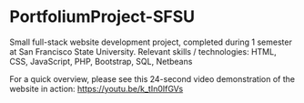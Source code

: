 # PortfoliumProject-SFSU
Small full-stack website development project, completed during 1 semester at San Francisco State University. 
Relevant skills / technologies: HTML, CSS, JavaScript, PHP, Bootstrap, SQL, Netbeans

For a quick overview, please see this 24-second video demonstration of the website in action: https://youtu.be/k_tIn0IfGVs

